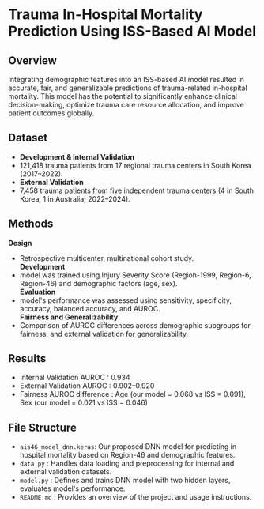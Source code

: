 # Trauma In-Hospital Mortality Prediction Using ISS-Based AI Model

## **Overview**
Integrating demographic features into an ISS-based AI model resulted in accurate, fair, and generalizable predictions of trauma-related in-hospital mortality. This model has the potential to significantly enhance clinical decision-making, optimize trauma care resource allocation, and improve patient outcomes globally.

## **Dataset**
- **Development & Internal Validation**
- 121,418 trauma patients from 17 regional trauma centers in South Korea (2017–2022).
- **External Validation**
- 7,458 trauma patients from five independent trauma centers (4 in South Korea, 1 in Australia; 2022–2024).

## **Methods**
**Design**
- Retrospective multicenter, multinational cohort study.  
**Development**
- model was trained using Injury Severity Score (Region-1999, Region-6, Region-46) and demographic factors (age, sex).  
**Evaluation**
- model's performance was assessed using sensitivity, specificity, accuracy, balanced accuracy, and AUROC.  
**Fairness and Generalizability**
- Comparison of AUROC differences across demographic subgroups for fairness, and external validation for generalizability.  

## **Results**
- Internal Validation AUROC : 0.934
- External Validation AUROC : 0.902–0.920
- Fairness AUROC difference : Age (our model = 0.068 vs ISS = 0.091), Sex (our model = 0.021 vs ISS = 0.046)

## **File Structure**
- `ais46_model_dnn.keras`: Our proposed DNN model for predicting in-hospital mortality based on Region-46 and demographic features.
- `data.py` : Handles data loading and preprocessing for internal and external validation datasets.
- `model.py` : Defines and trains DNN model with two hidden layers, evaluates model's performance.
- `README.md` : Provides an overview of the project and usage instructions.

